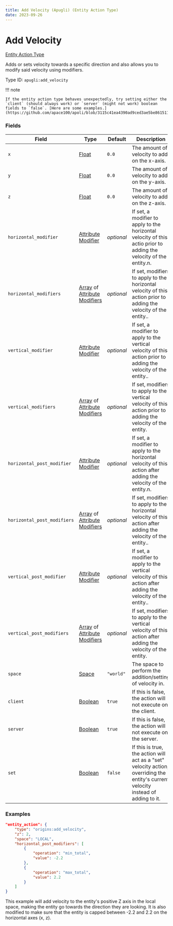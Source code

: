 ```yaml
---
title: Add Velocity (Apugli) (Entity Action Type)
date: 2023-09-26
---
```


# Add Velocity

[Entity Action Type](../entity_action_types.md)

Adds or sets velocity towards a specific direction and also allows you to modify said velocity using modifiers.

Type ID: `apugli:add_velocity`

!!! note

    If the entity action type behaves unexpectedly, try setting either the `client` (should always work) or `server` (might not work) boolean fields to `false`. [Here are some examples.](https://github.com/apace100/apoli/blob/3115c41ea4390ad9ced3ae5be86151131accc36f/testdata/apoli/powers/add_velocity.json)


### Fields

Field  | Type | Default | Description
-------|------|---------|-------------
`x` | [Float](../data_types/float.md) | `0.0` | The amount of velocity to add on the x-axis.
`y` | [Float](../data_types/float.md) | `0.0` | The amount of velocity to add on the y-axis.
`z` | [Float](../data_types/float.md) | `0.0` | The amount of velocity to add on the z-axis.
`horizontal_modifier` | [Attribute Modifier](https://origins.readthedocs.io/en/latest/types/data_types/attribute_modifier/) | *optional* | If set, a modifier to apply to the horizontal velocity of this actio prior to adding the velocity of the entity.n.
`horizontal_modifiers` | [Array](https://origins.readthedocs.io/en/latest/types/data_types/array/) of [Attribute Modifiers](https://origins.readthedocs.io/en/latest/types/data_types/attribute_modifier/) | *optional* | If set, modifiers to apply to the horizontal velocity of this action prior to adding the velocity of the entity..
`vertical_modifier` | [Attribute Modifier](https://origins.readthedocs.io/en/latest/types/data_types/attribute_modifier/) | *optional* | If set, a modifier to apply to the vertical velocity of this action prior to adding the velocity of the entity..
`vertical_modifiers` | [Array](https://origins.readthedocs.io/en/latest/types/data_types/array/) of [Attribute Modifiers](https://origins.readthedocs.io/en/latest/types/data_types/attribute_modifier/) | *optional* | If set, modifiers to apply to the vertical velocity of this action prior to adding the velocity of the entity.
`horizontal_post_modifier` | [Attribute Modifier](https://origins.readthedocs.io/en/latest/types/data_types/attribute_modifier/) | *optional* | If set, a modifier to apply to the horizontal velocity of this action after adding the velocity of the entity.n.
`horizontal_post_modifiers` | [Array](https://origins.readthedocs.io/en/latest/types/data_types/array/) of [Attribute Modifiers](https://origins.readthedocs.io/en/latest/types/data_types/attribute_modifier/) | *optional* | If set, modifiers to apply to the horizontal velocity of this action after adding the velocity of the entity..
`vertical_post_modifier` | [Attribute Modifier](https://origins.readthedocs.io/en/latest/types/data_types/attribute_modifier/) | *optional* | If set, a modifier to apply to the vertical velocity of this action after adding the velocity of the entity..
`vertical_post_modifiers` | [Array](https://origins.readthedocs.io/en/latest/types/data_types/array/) of [Attribute Modifiers](https://origins.readthedocs.io/en/latest/types/data_types/attribute_modifier/) | *optional* | If set, modifiers to apply to the vertical velocity of this action after adding the velocity of the entity.
`space` | [Space](../data_types/space.md) | `"world"` | The space to perform the addition/setting of velocity in.
`client` | [Boolean](../data_types/boolean.md) | `true` | If this is false, the action will not execute on the client.
`server` | [Boolean](../data_types/boolean.md) | `true` | If this is false, the action will not execute on the server.
`set` | [Boolean](../data_types/boolean.md) | `false` | If this is true, the action will act as a "set" velocity action, overriding the entity's current velocity instead of adding to it.



### Examples

```json
"entity_action": {
    "type": "origins:add_velocity",
    "z": 2,
    "space": "LOCAL",
    "horizontal_post_modifiers": [
        {
            "operation": "min_total",
            "value": -2.2
        },
        {
            "operation": "max_total",
            "value": 2.2
        }
    ]
}
```

This example will add velocity to the entity's positive Z axis in the local space, making the entity go towards the direction they are looking. It is also modified to make sure that the entity is capped between -2.2 and 2.2 on the horizontal axes (x, z).
